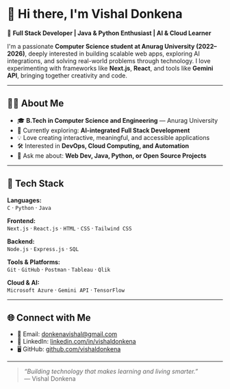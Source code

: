 # 👋 Hi there, I'm Vishal Donkena

🚀 **Full Stack Developer | Java & Python Enthusiast | AI & Cloud Learner**

I'm a passionate **Computer Science student at Anurag University (2022–2026)**, deeply interested in building scalable web apps, exploring AI integrations, and solving real-world problems through technology. I love experimenting with frameworks like **Next.js**, **React**, and tools like **Gemini API**, bringing together creativity and code.

---

## 🧑‍💻 About Me

- 🎓 **B.Tech in Computer Science and Engineering** — Anurag University  
- 🌱 Currently exploring: **AI-integrated Full Stack Development**  
- 💡 Love creating interactive, meaningful, and accessible applications  
- 🛠️ Interested in **DevOps, Cloud Computing, and Automation**  
- 💬 Ask me about: **Web Dev, Java, Python, or Open Source Projects**

---

## 🧩 Tech Stack

**Languages:**  
`C` · `Python` · `Java`  

**Frontend:**  
`Next.js` · `React.js` · `HTML` · `CSS` · `Tailwind CSS`  

**Backend:**  
`Node.js` · `Express.js` · `SQL`  

**Tools & Platforms:**  
`Git` · `GitHub` · `Postman` · `Tableau` · `Qlik`  

**Cloud & AI:**  
`Microsoft Azure` · `Gemini API` · `TensorFlow`  

---


## 🌐 Connect with Me

- 📧 Email: [donkenavishal@gmail.com](mailto:donkenavishal@gmail.com)  
- 💼 LinkedIn: [linkedin.com/in/vishaldonkena](http://www.linkedin.com/in/vishaldonkena)  
- 🖥️ GitHub: [github.com/vishaldonkena](https://github.com/vishaldonkena)

---

> _“Building technology that makes learning and living smarter.”_  
> — Vishal Donkena
